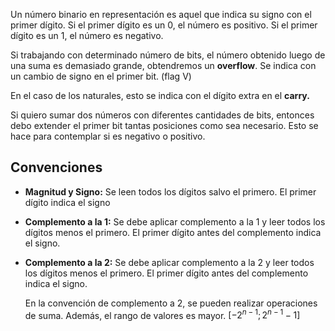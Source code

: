 Un número binario en representación es aquel que indica su signo con el primer dígito. Si el primer dígito es un $0$, el número es positivo. Si el primer dígito es un $1$, el número es negativo.

Si trabajando con determinado número de bits, el número obtenido luego de una suma es demasiado grande, obtendremos un **overflow**. Se indica con un cambio de signo en el primer bit. (flag V)

En el caso de los naturales, esto se indica con el dígito extra en el **carry.**

Si quiero sumar dos números con diferentes cantidades de bits, entonces debo extender el primer bit tantas posiciones como sea necesario. Esto se hace para contemplar si es negativo o positivo.

## Convenciones

- **Magnitud y Signo:** Se leen todos los dígitos salvo el primero. El primer dígito indica el signo
- **Complemento a la 1:** Se debe aplicar complemento a la 1 y leer todos los dígitos menos el primero. El primer dígito antes del complemento indica el signo.
- **Complemento a la 2:** Se debe aplicar complemento a la 2 y leer todos los dígitos menos el primero. El primer dígito antes del complemento indica el signo.

	En la convención de complemento a 2, se pueden realizar operaciones de suma. Además, el rango de valores es mayor. $[-2^{n-1};2^{n-1}-1]$
